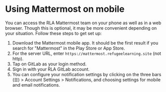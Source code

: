 # Using Mattermost on mobile

You can access the RLA Mattermost team on your phone as well as in a web browser. Though this is optional, it may be more convenient depending on your situation. Follow these steps to get set up:
1. Download the Mattermost mobile app. It should be the first result if you search for "Mattermost" in the Play Store or App Store.
2. For the server URL, enter `https://mattermost.refugeelearning.site` (not http).
3. Tap on GitLab as your login method.
4. Sign in with your RLA GitLab account.
5. You can configure your notification settings by clicking on the three bars (☰) > Account Settings > Notifications, and choosing settings for mobile and email notifications.
